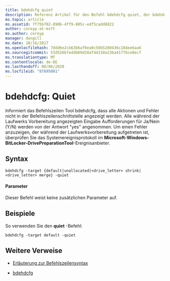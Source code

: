 ```yaml
---
title: bdehdcfg quiet
description: Referenz Artikel für den Befehl bdehdcfg quiet, der bdehdcfg anweist, nicht alle Aktionen und Fehler anzuzeigen.
ms.topic: article
ms.assetid: 7f75b702-890b-4ff9-805c-edf5cadd8822
author: coreyp-at-msft
ms.author: coreyp
manager: dongill
ms.date: 10/16/2017
ms.openlocfilehash: 7ddd6e2cb63b6af0ea0c50b5260436c184ee6aa6
ms.sourcegitcommit: 53d526bfeddb89d28af44210a23ba417f6ce0ecf
ms.translationtype: MT
ms.contentlocale: de-DE
ms.lasthandoff: 08/06/2020
ms.locfileid: "87895081"
---
```

# <a name="bdehdcfg-quiet"></a>bdehdcfg: Quiet

Informiert das Befehlszeilen Tool bdehdcfg, dass alle Aktionen und Fehler nicht in der Befehlszeilenschnittstelle angezeigt werden. Alle während der Laufwerks Vorbereitung angezeigten Eingabe Aufforderungen für Ja/Nein (Y/N) werden von der Antwort "yes" angenommen. Um einen Fehler anzuzeigen, der während der Laufwerksvorbereitung aufgetreten ist, überprüfen Sie das Systemereignisprotokoll im **Microsoft-Windows-BitLocker-DrivePreparationTool**-Ereignisanbieter.

## <a name="syntax"></a>Syntax

```
bdehdcfg -target {default|unallocated|<drive_letter> shrink|<drive_letter> merge} -quiet
```

#### <a name="parameters"></a>Parameter

Dieser Befehl weist keine zusätzlichen Parameter auf.

## <a name="examples"></a>Beispiele

So verwenden Sie den **quiet** -Befehl:

```
bdehdcfg -target default -quiet
```

## <a name="additional-references"></a>Weitere Verweise

- [Erläuterung zur Befehlszeilensyntax](command-line-syntax-key.md)

- [bdehdcfg](bdehdcfg.md)
